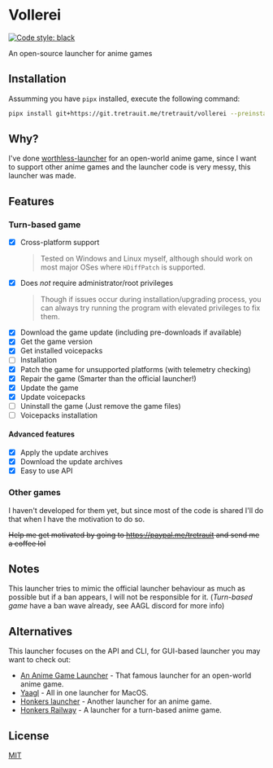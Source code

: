 # Vollerei

[![Code style: black](https://img.shields.io/badge/code%20style-black-000000.svg)](https://github.com/psf/black)

An open-source launcher for anime games

## Installation

Assumming you have `pipx` installed, execute the following command:
```bash
pipx install git+https://git.tretrauit.me/tretrauit/vollerei --preinstall tqdm
```

## Why?

I've done [worthless-launcher](https://tretrauit.gitlab.io/worthless-launcher) for an open-world anime game, 
since I want to support other anime games and the launcher code is very messy, this launcher was made.

## Features

### Turn-based game
- [x] Cross-platform support
    > Tested on Windows and Linux myself, although should work on most major OSes where `HDiffPatch` is supported.
- [x] Does *not* require administrator/root privileges
    > Though if issues occur during installation/upgrading process, you can always try running the program with elevated privileges to fix them.
- [x] Download the game update (including pre-downloads if available)
- [x] Get the game version
- [x] Get installed voicepacks
- [ ] Installation
- [x] Patch the game for unsupported platforms (with telemetry checking)
- [x] Repair the game (Smarter than the official launcher!)
- [x] Update the game
- [x] Update voicepacks 
- [ ] Uninstall the game (Just remove the game files)
- [ ] Voicepacks installation
#### Advanced features
- [x] Apply the update archives
- [x] Download the update archives
- [x] Easy to use API

### Other games
I haven't developed for them yet, but since most of the code is shared I'll do that when I have the motivation to do so.

~~Help me get motivated by going to https://paypal.me/tretrauit and send me a coffee lol~~

## Notes

This launcher tries to mimic the official launcher behaviour as much as possible but if a ban appears, I will
not be responsible for it. (*Turn-based game* have a ban wave already, see AAGL discord for more info)

## Alternatives

This launcher focuses on the API and CLI, for GUI-based launcher you may want to check out:

+ [An Anime Game Launcher](https://aagl.launcher.moe/) - That famous launcher for an open-world anime game.
+ [Yaagl](https://github.com/3Shain/yet-another-anime-game-launcher) - All in one launcher for MacOS.
+ [Honkers launcher](https://github.com/an-anime-team/honkers-launcher) - Another launcher for an anime game.
+ [Honkers Railway](https://github.com/an-anime-team/the-honkers-railway-launcher) - A launcher for a turn-based anime game.

## License

[MIT](./LICENSE)
